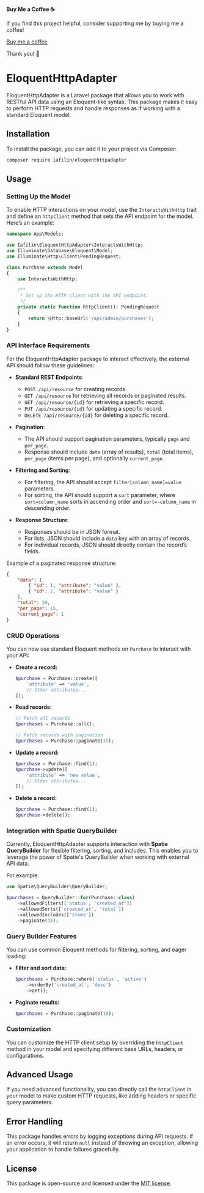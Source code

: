 
**Buy Me a Coffee ☕️**

If you find this project helpful, consider supporting me by buying me a coffee!

[Buy me a coffee](https://www.donationalerts.com/r/iafilin)

Thank you! 🙏

# EloquentHttpAdapter

EloquentHttpAdapter is a Laravel package that allows you to work with RESTful API data using an Eloquent-like syntax. This package makes it easy to perform HTTP requests and handle responses as if working with a standard Eloquent model.

## Installation

To install the package, you can add it to your project via Composer:

```bash
composer require iafilin/eloquenthttpadapter
```

## Usage

### Setting Up the Model

To enable HTTP interactions on your model, use the `InteractsWithHttp` trait and define an `httpClient` method that sets the API endpoint for the model. Here’s an example:

```php
namespace App\Models;

use Iafilin\EloquentHttpAdapter\InteractsWithHttp;
use Illuminate\Database\Eloquent\Model;
use Illuminate\Http\Client\PendingRequest;

class Purchase extends Model
{
    use InteractsWithHttp;

    /**
     * Set up the HTTP client with the API endpoint.
     */
    private static function httpClient(): PendingRequest
    {
        return \Http::baseUrl('/api/admin/purchases');
    }
}
```

### API Interface Requirements

For the EloquentHttpAdapter package to interact effectively, the external API should follow these guidelines:

- **Standard REST Endpoints**:
    - `POST /api/resource` for creating records.
    - `GET /api/resource` for retrieving all records or paginated results.
    - `GET /api/resource/{id}` for retrieving a specific record.
    - `PUT /api/resource/{id}` for updating a specific record.
    - `DELETE /api/resource/{id}` for deleting a specific record.

- **Pagination**:
    - The API should support pagination parameters, typically `page` and `per_page`.
    - Response should include `data` (array of results), `total` (total items), `per_page` (items per page), and optionally `current_page`.

- **Filtering and Sorting**:
    - For filtering, the API should accept `filter[column_name]=value` parameters.
    - For sorting, the API should support a `sort` parameter, where `sort=column_name` sorts in ascending order and `sort=-column_name` in descending order.

- **Response Structure**:
    - Responses should be in JSON format.
    - For lists, JSON should include a `data` key with an array of records.
    - For individual records, JSON should directly contain the record’s fields.

Example of a paginated response structure:
```json
{
    "data": [
        { "id": 1, "attribute": "value" },
        { "id": 2, "attribute": "value" }
    ],
    "total": 50,
    "per_page": 15,
    "current_page": 1
}
```

### CRUD Operations

You can now use standard Eloquent methods on `Purchase` to interact with your API:

- **Create a record:**

    ```php
    $purchase = Purchase::create([
        'attribute' => 'value',
        // Other attributes...
    ]);
    ```

- **Read records:**

    ```php
    // Fetch all records
    $purchases = Purchase::all();

    // Fetch records with pagination
    $purchases = Purchase::paginate(15);
    ```

- **Update a record:**

    ```php
    $purchase = Purchase::find(1);
    $purchase->update([
        'attribute' => 'new value',
        // Other attributes...
    ]);
    ```

- **Delete a record:**

    ```php
    $purchase = Purchase::find(1);
    $purchase->delete();
    ```

### Integration with Spatie QueryBuilder

Currently, EloquentHttpAdapter supports interaction with **Spatie QueryBuilder** for flexible filtering, sorting, and includes. This enables you to leverage the power of Spatie's QueryBuilder when working with external API data.

For example:

```php
use Spatie\QueryBuilder\QueryBuilder;

$purchases = QueryBuilder::for(Purchase::class)
    ->allowedFilters(['status', 'created_at'])
    ->allowedSorts(['created_at', 'total'])
    ->allowedIncludes(['items'])
    ->paginate(15);
```

### Query Builder Features

You can use common Eloquent methods for filtering, sorting, and eager loading:

- **Filter and sort data:**

    ```php
    $purchases = Purchase::where('status', 'active')
        ->orderBy('created_at', 'desc')
        ->get();
    ```

- **Paginate results:**

    ```php
    $purchases = Purchase::paginate(10);
    ```

### Customization

You can customize the HTTP client setup by overriding the `httpClient` method in your model and specifying different base URLs, headers, or configurations.

## Advanced Usage

If you need advanced functionality, you can directly call the `httpClient` in your model to make custom HTTP requests, like adding headers or specific query parameters.

## Error Handling

This package handles errors by logging exceptions during API requests. If an error occurs, it will return `null` instead of throwing an exception, allowing your application to handle failures gracefully.

## License

This package is open-source and licensed under the [MIT license](license.md).
